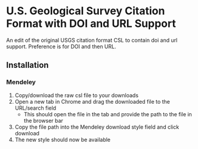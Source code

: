 # U.S. Geological Survey Citation Format with DOI and URL Support

An edit of the original USGS citation format CSL to contain doi and url support. Preference is for DOI and then URL.

## Installation

### Mendeley

1. Copy/download the raw csl file to your downloads
1. Open a new tab in Chrome and drag the downloaded file to the URL/search field
    * This should open the file in the tab and provide the path to the file in the browser bar
1. Copy the file path into the Mendeley download style field and click download
1. The new style should now be available
